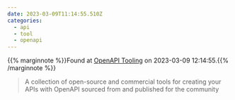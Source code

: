 ```yaml
---
date: 2023-03-09T11:14:55.510Z
categories:
  - api
  - tool
  - openapi
---
```

{{% marginnote %}}Found at [OpenAPI Tooling](https://tools.openapis.org/) on 2023-03-09 12:14:55.{{% /marginnote %}}

> A collection of open-source and commercial tools for creating your APIs with OpenAPI sourced from and published for the community


